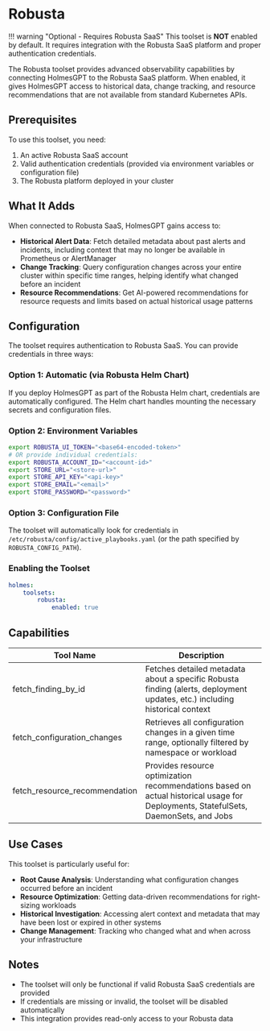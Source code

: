 # Robusta

!!! warning "Optional - Requires Robusta SaaS"
    This toolset is **NOT** enabled by default. It requires integration with the Robusta SaaS platform and proper authentication credentials.

The Robusta toolset provides advanced observability capabilities by connecting HolmesGPT to the Robusta SaaS platform. When enabled, it gives HolmesGPT access to historical data, change tracking, and resource recommendations that are not available from standard Kubernetes APIs.

## Prerequisites

To use this toolset, you need:

1. An active Robusta SaaS account
2. Valid authentication credentials (provided via environment variables or configuration file)
3. The Robusta platform deployed in your cluster

## What It Adds

When connected to Robusta SaaS, HolmesGPT gains access to:

- **Historical Alert Data**: Fetch detailed metadata about past alerts and incidents, including context that may no longer be available in Prometheus or AlertManager
- **Change Tracking**: Query configuration changes across your entire cluster within specific time ranges, helping identify what changed before an incident
- **Resource Recommendations**: Get AI-powered recommendations for resource requests and limits based on actual historical usage patterns

## Configuration

The toolset requires authentication to Robusta SaaS. You can provide credentials in three ways:

### Option 1: Automatic (via Robusta Helm Chart)

If you deploy HolmesGPT as part of the Robusta Helm chart, credentials are automatically configured. The Helm chart handles mounting the necessary secrets and configuration files.

### Option 2: Environment Variables

```bash
export ROBUSTA_UI_TOKEN="<base64-encoded-token>"
# OR provide individual credentials:
export ROBUSTA_ACCOUNT_ID="<account-id>"
export STORE_URL="<store-url>"
export STORE_API_KEY="<api-key>"
export STORE_EMAIL="<email>"
export STORE_PASSWORD="<password>"
```

### Option 3: Configuration File

The toolset will automatically look for credentials in `/etc/robusta/config/active_playbooks.yaml` (or the path specified by `ROBUSTA_CONFIG_PATH`).

### Enabling the Toolset

```yaml
holmes:
    toolsets:
        robusta:
            enabled: true
```

## Capabilities

| Tool Name | Description |
|-----------|-------------|
| fetch_finding_by_id | Fetches detailed metadata about a specific Robusta finding (alerts, deployment updates, etc.) including historical context |
| fetch_configuration_changes | Retrieves all configuration changes in a given time range, optionally filtered by namespace or workload |
| fetch_resource_recommendation | Provides resource optimization recommendations based on actual historical usage for Deployments, StatefulSets, DaemonSets, and Jobs |

## Use Cases

This toolset is particularly useful for:

- **Root Cause Analysis**: Understanding what configuration changes occurred before an incident
- **Resource Optimization**: Getting data-driven recommendations for right-sizing workloads
- **Historical Investigation**: Accessing alert context and metadata that may have been lost or expired in other systems
- **Change Management**: Tracking who changed what and when across your infrastructure

## Notes

- The toolset will only be functional if valid Robusta SaaS credentials are provided
- If credentials are missing or invalid, the toolset will be disabled automatically
- This integration provides read-only access to your Robusta data
